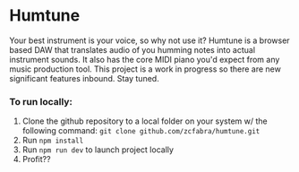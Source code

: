 # Humtune
Your best instrument is your voice, so why not use it? Humtune is a browser based DAW that translates audio of you humming notes into actual instrument sounds. It also has the core MIDI piano you'd expect from any music production tool. This project is a work in progress so there are new significant features inbound. Stay tuned.

### To run locally:
1. Clone the github repository to a local folder on your system w/ the following command: `git clone github.com/zcfabra/humtune.git`
2. Run `npm install`
3. Run `npm run dev` to launch project locally
4. Profit??
